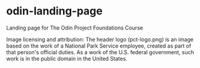 # odin-landing-page
Landing page for The Odin Project Foundations Course

Image licensing and attribution:
The header logo (pct-logo.png) is an image based on the work of a National
Park Service employee, created as part of that person's official duties. 
As a work of the U.S. federal government, such work is in the public domain
in the United States. 